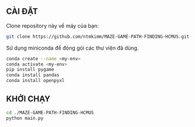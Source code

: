 ## CÀI ĐẶT
Clone repository này về máy của bạn:
```bash
git clone https://github.com/ntmkimm/MAZE-GAME-PATH-FINDING-HCMUS.git
```
Sử dụng miniconda để đóng gói các thư viện đã dùng.
```bash
conda create --name <my-env>
conda activate <my-env>
pip install pygame
conda install pandas
conda install openpyxl
```
## KHỞI CHẠY
```bash
cd ./MAZE-GAME-PATH-FINDING-HCMUS
python main.py
```
